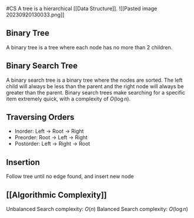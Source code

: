 #CS 
A tree is a hierarchical [[Data Structure]].
![[Pasted image 20230920130033.png]]
## Binary Tree
A binary tree is a tree where each node has no more than 2 children.
## Binary Search Tree
A binary search tree is a binary tree where the nodes are sorted. The left child will always be less than the parent and the right node will always be greater than the parent. Binary search trees make searching for a specific item extremely quick, with a complexity of $O(\log n)$.
## Traversing Orders
- Inorder: Left -> Root -> Right
- Preorder: Root -> Left -> Right
- Postorder: Left -> Right -> Root
## Insertion
Follow tree until no edge found, and insert new node
## [[Algorithmic Complexity]]
Unbalanced Search complexity: $O(n)$
Balanced Search complexity: $O(\log n)$